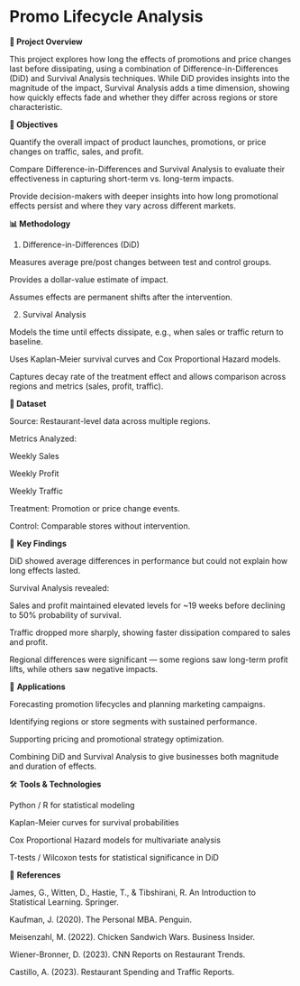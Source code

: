 # **Promo Lifecycle Analysis**


**📌 Project Overview**

This project explores how long the effects of promotions and price changes last before dissipating, using a combination of Difference-in-Differences (DiD) and Survival Analysis techniques. While DiD provides insights into the magnitude of the impact, Survival Analysis adds a time dimension, showing how quickly effects fade and whether they differ across regions or store characteristic.



**🎯 Objectives**

Quantify the overall impact of product launches, promotions, or price changes on traffic, sales, and profit.

Compare Difference-in-Differences and Survival Analysis to evaluate their effectiveness in capturing short-term vs. long-term impacts.

Provide decision-makers with deeper insights into how long promotional effects persist and where they vary across different markets.



**📊 Methodology**

1. Difference-in-Differences (DiD)

Measures average pre/post changes between test and control groups.

Provides a dollar-value estimate of impact.

Assumes effects are permanent shifts after the intervention.

2. Survival Analysis

Models the time until effects dissipate, e.g., when sales or traffic return to baseline.

Uses Kaplan-Meier survival curves and Cox Proportional Hazard models.

Captures decay rate of the treatment effect and allows comparison across regions and metrics (sales, profit, traffic).



**📂 Dataset**

Source: Restaurant-level data across multiple regions.

Metrics Analyzed:

Weekly Sales

Weekly Profit

Weekly Traffic

Treatment: Promotion or price change events.

Control: Comparable stores without intervention.



🔑 **Key Findings**

DiD showed average differences in performance but could not explain how long effects lasted.

Survival Analysis revealed:

Sales and profit maintained elevated levels for ~19 weeks before declining to 50% probability of survival.

Traffic dropped more sharply, showing faster dissipation compared to sales and profit.

Regional differences were significant — some regions saw long-term profit lifts, while others saw negative impacts.



🚀 **Applications**

Forecasting promotion lifecycles and planning marketing campaigns.

Identifying regions or store segments with sustained performance.

Supporting pricing and promotional strategy optimization.

Combining DiD and Survival Analysis to give businesses both magnitude and duration of effects.



🛠️ **Tools \& Technologies**

Python / R for statistical modeling

Kaplan-Meier curves for survival probabilities

Cox Proportional Hazard models for multivariate analysis

T-tests / Wilcoxon tests for statistical significance in DiD



📖 **References**

James, G., Witten, D., Hastie, T., \& Tibshirani, R. An Introduction to Statistical Learning. Springer.

Kaufman, J. (2020). The Personal MBA. Penguin.

Meisenzahl, M. (2022). Chicken Sandwich Wars. Business Insider.

Wiener-Bronner, D. (2023). CNN Reports on Restaurant Trends.

Castillo, A. (2023). Restaurant Spending and Traffic Reports.

